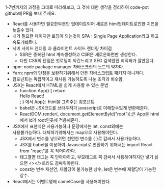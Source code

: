 1-7번까지의 과정을 그대로 따라해보고, 그 것에 대한 생각을 정리하여 code-pot github에 PR을 보내 주세요.
  * React를 사용하면 필요한부분만 업데이트되어 새로운 html업데이트로인한 지연을 늦출수 있다.
  * 내가 필요한 페이지만 로딩이 되는것이 SPA : Single Page Application라고 하고 속도가빠르다.
  * 서버 사이드 렌더링 과 클라이언트 사이드 렌더링 차이점
    - SSR은 중복된 html 계속생성하고 CSR은 새로운화면만 생성한다.
    - 다만 CSR의 단점은 첫로딩이 약간느리고 SEO 검색엔진 최적화가 잘안된다.
  * npm: node package manager 자바스크립의 노드의 약자다.
  * Yarn: npm의 단점을 보완하기위해서 만든 자바스크립트 패키지 매니저다.
  * 컴포넌트는 독립적이고 재사용 가능하도록 나눈 조각과 비슷함.
  * JSX는 React에서 HTML을 쉽게 사용할 수 있는 문법
    - function App() {
        return <div>Hello React!</div>;
      } 에서 App는 html을 그려주는 컴포넌트
    - babel은 JSX코드를 브라우저가 javascript로 이해할수있게 변환해준다.
    - ReactDOM.render(<App />, document.getElementById("root"));은
        App을 html에서 id가 root인곳에 적용해준다.
  * JSX에서 표현식은 사용가능하나 문장에서는 let, const외에는   
    사용불가능하다. 대체하기위해서는 map으로 사용해야한다.
    - JSX에서 변수를 넣으려면 선언한 변수를 { }로 감싸서 사용가능하다.
    - JSX를 babel을 이용하여 Javascript로 변환하기 위해서는 import React 
        from "react"를 꼭 적어야한다.
    - 태그열면 태그는 꼭 닫아야하고, 부모태그로 꼭 감싸서 사용해야하지만 
        넣기 싫으면 <></>로라도 감싸줘야한다.
    - const는 변수 재선언, 재할당이 불가능한 상수, let은 변수에 재할당이 
        가능한 상수.
  * React에서는 이벤트명에 camelCase를 사용해야한다.